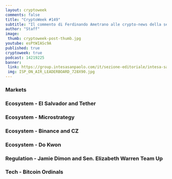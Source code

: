 ```yaml
---
layout: cryptoweek
comments: false
title: "CryptoWeek #149"
subtitle: "Il commento di Ferdinando Ametrano alle crypto-news della settimana."
author: "Staff"
image:
 thumb: cryptoweek-post-thumb.jpg
youtube: esPtWIASc9A
published: true
cryptoweek: true
podcast: 14219225
banner:
 link: https://group.intesasanpaolo.com/it/sezione-editoriale/intesa-sanpaolo-on-air?utm_campaign=GoldInstitute&utm_source=GoldInstitute&utm_medium=Banner_CPM&utm_content=DisplayAwareness&utm_term=GoldInstitute_Banner_CPM_GoldInstitute_
 img: ISP_ON_AIR_LEADERBOARD_728X90.jpg
---
```


### Markets

### Ecosystem - El Salvador and Tether

### Ecosystem - Microstrategy

### Ecosystem - Binance and CZ

### Ecosystem - Do Kwon

### Regulation - Jamie Dimon and Sen. Elizabeth Warren Team Up

### Tech - Bitcoin Ordinals
